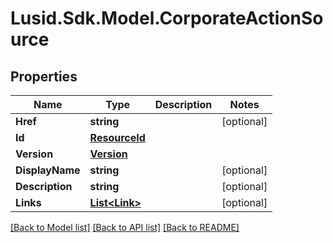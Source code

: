 # Lusid.Sdk.Model.CorporateActionSource
## Properties

Name | Type | Description | Notes
------------ | ------------- | ------------- | -------------
**Href** | **string** |  | [optional] 
**Id** | [**ResourceId**](ResourceId.md) |  | 
**Version** | [**Version**](Version.md) |  | 
**DisplayName** | **string** |  | [optional] 
**Description** | **string** |  | [optional] 
**Links** | [**List&lt;Link&gt;**](Link.md) |  | [optional] 

[[Back to Model list]](../README.md#documentation-for-models) [[Back to API list]](../README.md#documentation-for-api-endpoints) [[Back to README]](../README.md)

